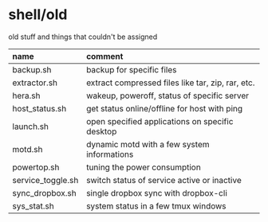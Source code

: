 # shell/old

old stuff and things that couldn't be assigned

| name              | comment                                                   |
| :---------------- | :-------------------------------------------------------- |
| backup.sh         | backup for specific files                                 |
| extractor.sh      | extract compressed files like tar, zip, rar, etc.         |
| hera.sh           | wakeup, poweroff, status of specific server               |
| host_status.sh    | get status online/offline for host with ping              |
| launch.sh         | open specified applications on specific desktop           |
| motd.sh           | dynamic motd with a few system informations               |
| powertop.sh       | tuning the power consumption                              |
| service_toggle.sh | switch status of service active or inactive               |
| sync_dropbox.sh   | single dropbox sync with dropbox-cli                      |
| sys_stat.sh       | system status in a few tmux windows                       |
